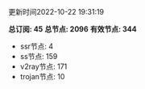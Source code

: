 更新时间2022-10-22 19:31:19

**总订阅: 45**
**总节点: 2096**
**有效节点: 344**
- ssr节点: 4
- ss节点: 159
- v2ray节点: 171
- trojan节点: 10
